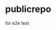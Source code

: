 # publicrepo
for e2e test





































































































































































































































































































































































































































































































































































































































































































































































































































































































































































































































































































































































































































































































































































































































































































































































































































































































































































































































































































































































































































































































































































































































































































































































































































































































































































































































































































































































































































































































































































































































































































































































































































































































































































































































































































































































































































































































































































































































































































































































































































































































































































































































































































































































































































































































































































































































































































































































































































































































